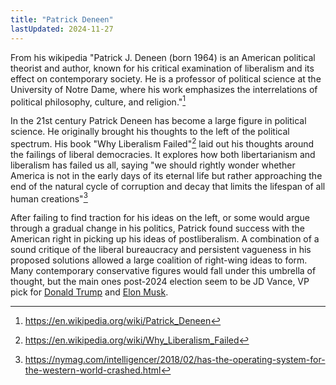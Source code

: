 ```yaml
---
title: "Patrick Deneen"
lastUpdated: 2024-11-27
---
```

From his wikipedia "Patrick J. Deneen (born 1964) is an American political theorist and author, known for his critical examination of liberalism and its effect on contemporary society. He is a professor of political science at the University of Notre Dame, where his work emphasizes the interrelations of political philosophy, culture, and religion."[^1]

In the 21st century Patrick Deneen has become a large figure in political science. He originally brought his thoughts to the left of the political spectrum. His book "Why Liberalism Failed"[^2] laid out his thoughts around the failings of liberal democracies. It explores how both libertarianism and liberalism has failed us all, saying "we should rightly wonder whether America is not in the early days of its eternal life but rather approaching the end of the natural cycle of corruption and decay that limits the lifespan of all human creations"[^3]

After failing to find traction for his ideas on the left, or some would argue through a gradual change in his politics, Patrick found success with the American right in picking up his ideas of postliberalism. A combination of a sound critique of the liberal bureaucracy and persistent vagueness in his proposed solutions allowed a large coalition of right-wing ideas to form. Many contemporary conservative figures would fall under this umbrella of thought, but the main ones post-2024 election seem to be JD Vance, VP pick for [Donald Trump] and [Elon Musk].

[Donald Trump]: /refrence/donald-trump "Donald Trump"
[Elon Musk]: /refrence/elon-musk "Elon Musk"
[^1]: https://en.wikipedia.org/wiki/Patrick_Deneen
[^2]: https://en.wikipedia.org/wiki/Why_Liberalism_Failed
[^3]: https://nymag.com/intelligencer/2018/02/has-the-operating-system-for-the-western-world-crashed.html
